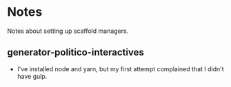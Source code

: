 # Notes

Notes about setting up scaffold managers.

## generator-politico-interactives
* I've installed node and yarn, but my first attempt complained that I didn't have gulp.